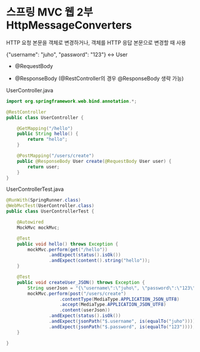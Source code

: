 # 스프링 MVC 웹 2부 HttpMessageConverters



HTTP 요청 본문을 객체로 변경하거나, 객체를 HTTP 응답 본문으로 변경할 때 사용

{"username": "juho", "password": "123"} <-> User

- @RequestBody

- @ResponseBody (@RestController의 경우 @ResponseBody 생략 가능)



UserController.java

```java
import org.springframework.web.bind.annotation.*;

@RestController
public class UserController {

    @GetMapping("/hello")
    public String hello() {
        return "hello";
    }

    @PostMapping("/users/create")
    public @ResponseBody User create(@RequestBody User user) {
        return user;
    }
}
```



UserControllerTest.java

```java
@RunWith(SpringRunner.class)
@WebMvcTest(UserController.class)
public class UserControllerTest {

    @Autowired
    MockMvc mockMvc;

    @Test
    public void hello() throws Exception {
        mockMvc.perform(get("/hello"))
                .andExpect(status().isOk())
                .andExpect(content().string("hello"));
    }

    @Test
    public void createUser_JSON() throws Exception {
        String userJson = "{\"username\":\"juho\", \"password\":\"123\"}";
        mockMvc.perform(post("/users/create")
                    .contentType(MediaType.APPLICATION_JSON_UTF8)
                    .accept(MediaType.APPLICATION_JSON_UTF8)
                    .content(userJson))
                .andExpect(status().isOk())
                .andExpect(jsonPath("$.username", is(equalTo("juho"))))
                .andExpect(jsonPath("$.password", is(equalTo("123"))));
    }

}
```

